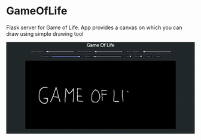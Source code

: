 # GameOfLife


Flask server for Game of Life. App provides a canvas on which you can draw using simple drawing tool

![](rdm/preview.gif)
